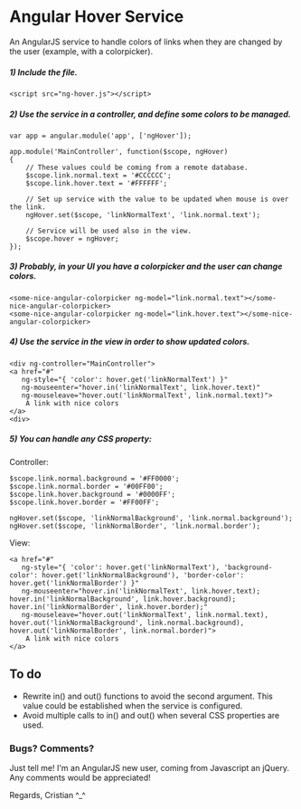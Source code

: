 # Angular Hover Service

An AngularJS service to handle colors of links when they are changed by the user (example, with a colorpicker).


##### 1) Include the file.
```
<script src="ng-hover.js"></script>
```


##### 2) Use the service in a controller, and define some colors to be managed.
```
var app = angular.module('app', ['ngHover']);

app.module('MainController', function($scope, ngHover)
{
    // These values could be coming from a remote database.
    $scope.link.normal.text = '#CCCCCC';
    $scope.link.hover.text = '#FFFFFF';
    
    // Set up service with the value to be updated when mouse is over the link.
    ngHover.set($scope, 'linkNormalText', 'link.normal.text');
    
    // Service will be used also in the view.
    $scope.hover = ngHover;
});
```


##### 3) Probably, in your UI you have a colorpicker and the user can change colors.
```
<some-nice-angular-colorpicker ng-model="link.normal.text"></some-nice-angular-colorpicker>
<some-nice-angular-colorpicker ng-model="link.hover.text"></some-nice-angular-colorpicker>
```


##### 4) Use the service in the view in order to show updated colors.
```
<div ng-controller="MainController">
<a href="#" 
   ng-style="{ 'color': hover.get('linkNormalText') }" 
   ng-mouseenter="hover.in('linkNormalText', link.hover.text)" 
   ng-mouseleave="hover.out('linkNormalText', link.normal.text)">
    A link with nice colors
</a>
<div>
```

##### 5) You can handle any CSS property:
Controller:
```
$scope.link.normal.background = '#FF0000';
$scope.link.normal.border = '#00FF00';
$scope.link.hover.background = '#0000FF';
$scope.link.hover.border = '#FF00FF';

ngHover.set($scope, 'linkNormalBackground', 'link.normal.background');
ngHover.set($scope, 'linkNormalBorder', 'link.normal.border');
```
View:
```
<a href="#" 
   ng-style="{ 'color': hover.get('linkNormalText'), 'background-color': hover.get('linkNormalBackground'), 'border-color': hover.get('linkNormalBorder') }" 
   ng-mouseenter="hover.in('linkNormalText', link.hover.text); hover.in('linkNormalBackground', link.hover.background); hover.in('linkNormalBorder', link.hover.border);" 
   ng-mouseleave="hover.out('linkNormalText', link.normal.text), hover.out('linkNormalBackground', link.normal.background), hover.out('linkNormalBorder', link.normal.border)">
    A link with nice colors
</a>
```

## To do
- Rewrite in() and out() functions to avoid the second argument. This value could be established when the service is configured.
- Avoid multiple calls to in() and out() when several CSS properties are used.
 
### Bugs? Comments?
Just tell me! I'm an AngularJS new user, coming from Javascript an jQuery. Any comments would be appreciated!

Regards, Cristian ^_^
